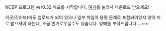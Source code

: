 NCBP 프로그램 ver0.32 배포를 시작합니다. [여기](https://imholic.com:8081/fbsharing/f4fvtPBo)를 눌러서 다운로드 받으세요!  
  
이곳(깃허브)에도 업로드가 되어 있으나 일부 파일이 용량 문제로 포함되어있지 않아 따로 받으셔야 하는데, 조금 번거로우실수도 있습니다. 양해를 부탁드립니다....ㅠㅠ  


